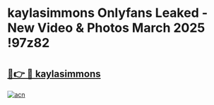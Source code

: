 # kaylasimmons Onlyfans Leaked - New Video & Photos March 2025 !97z82

# <h2><a href="https://16dxau.iuczelnia.edu.pl?title=kaylasimmons&ref=97z82">🔗👉 🔴 kaylasimmons</a></h2>

[![acn](https://github.com/user-attachments/assets/0f9c940e-d8b0-45ae-aac7-cd30a18b3e1c)](https://16dxau.iuczelnia.edu.pl?title=kaylasimmons&ref=97z82)


